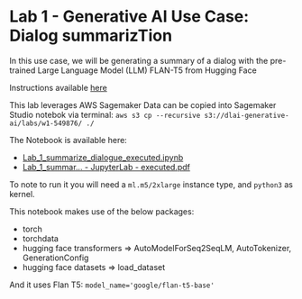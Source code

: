 # Lab 1 - Generative AI Use Case: Dialog summarizTion

In this use case, we will be generating a summary of a dialog with the pre-trained Large Language Model (LLM) FLAN-T5 from Hugging Face

Instructions available [here](https://www.coursera.org/learn/generative-ai-with-llms/gradedLti/loNJu/lab-1-generative-ai-use-case-summarize-dialogue)

This lab leverages AWS Sagemaker
Data can be copied into Sagemaker Studio notebok via terminal:
`aws s3 cp --recursive s3://dlai-generative-ai/labs/w1-549876/ ./`

The Notebook is available here:
 - [Lab_1_summarize_dialogue_executed.ipynb](Lab_1_summarize_dialogue_executed.ipynb)
 - [Lab_1_summar… - JupyterLab - executed.pdf](Lab_1_summarize_dialogue_executed.pdf)

To note to run it you will need a `ml.m5/2xlarge` instance type, and `python3` as kernel.

This notebook makes use of the below packages:
 - torch
 - torchdata
 - hugging face transformers => AutoModelForSeq2SeqLM, AutoTokenizer, GenerationConfig
 - hugging face datasets => load_dataset


And it uses Flan T5: `model_name='google/flan-t5-base'`
